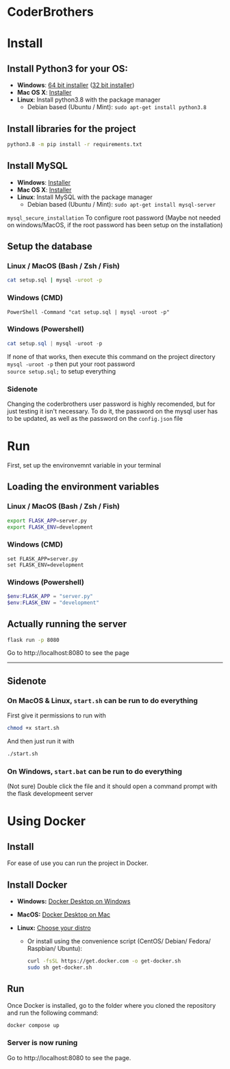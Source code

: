 # CoderBrothers

# Install
## Install Python3 for your OS:  
- **Windows**: [64 bit installer](https://www.python.org/ftp/python/3.8.5/python-3.8.5-amd64.exe) ([32 bit installer](https://www.python.org/ftp/python/3.8.5/python-3.8.5.exe))
- **Mac OS X**: [Installer](https://www.python.org/ftp/python/3.8.5/python-3.8.5-macosx10.9.pkg)
- **Linux**: Install python3.8 with the package manager
    - Debian based (Ubuntu / Mint): `sudo apt-get install python3.8`

## Install libraries for the project
```sh
python3.8 -m pip install -r requirements.txt
```

## Install MySQL
- **Windows**: [Installer](https://dev.mysql.com/get/Downloads/MySQLInstaller/mysql-installer-community-8.0.19.0.msi)
- **Mac OS X**: [Installer](https://dev.mysql.com/get/Downloads/MySQL-8.0/mysql-8.0.19-macos10.15-x86_64.dmg)
- **Linux**: Install MySQL with the package manager
    - Debian based (Ubuntu / Mint): `sudo apt-get install mysql-server`

`mysql_secure_installation` To configure root password (Maybe not needed on windows/MacOS, if the root password has been setup on the installation)

## Setup the database
### Linux / MacOS (Bash / Zsh / Fish)
```bash
cat setup.sql | mysql -uroot -p
```

### Windows (CMD)

```batchfile
PowerShell -Command "cat setup.sql | mysql -uroot -p"
```

### Windows (Powershell)

```powershell
cat setup.sql | mysql -uroot -p
```

If none of that works, then execute this command on the project directory  
`mysql -uroot -p` then put your root password  
`source setup.sql;` to setup everything  

### Sidenote
Changing the coderbrothers user password is highly recomended, but for just testing it isn't necessary.
To do it, the password on the mysql user has to be updated, as well as the password on the `config.json` file

# Run

First, set up the environvemnt variable in your terminal
## Loading the environment variables
### Linux / MacOS (Bash / Zsh / Fish)
```bash
export FLASK_APP=server.py
export FLASK_ENV=development
```

### Windows (CMD)

```batchfile
set FLASK_APP=server.py
set FLASK_ENV=development
```

### Windows (Powershell)

```powershell
$env:FLASK_APP = "server.py"
$env:FLASK_ENV = "development"
```

## Actually running the server
```sh
flask run -p 8080
```

Go to http://localhost:8080 to see the page

***

## Sidenote
### On MacOS & Linux, `start.sh` can be run to do everything
First give it permissions to run with
```bash
chmod +x start.sh
```
And then just run it with
```bash
./start.sh
```
### On Windows, `start.bat` can be run to do everything
(Not sure) Double click the file and it should open a command prompt with the flask developmeent server

# Using Docker
## Install
For ease of use you can run the project in Docker.
## Install Docker

- **Windows:** [Docker Desktop on Windows](https://docs.docker.com/docker-for-windows/install/)

- **MacOS:** [Docker Desktop on Mac](https://docs.docker.com/docker-for-mac/install/)

- **Linux:** [Choose your distro](https://docs.docker.com/engine/install/#server)
    
    - Or install using the convenience script (CentOS/ Debian/ Fedora/ Raspbian/ Ubuntu):

        ```bash
        curl -fsSL https://get.docker.com -o get-docker.sh
        sudo sh get-docker.sh
        ```
## Run
Once Docker is installed, go to the folder where you cloned the repository and run the following command:

```bash
docker compose up
```
### Server is now runing
Go to http://localhost:8080 to see the page.